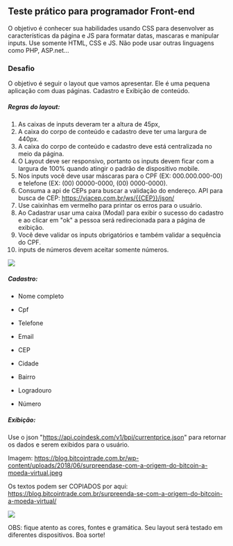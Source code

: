 ## Teste prático para programador Front-end

O objetivo é conhecer sua habilidades usando CSS para desenvolver as características da página e JS para formatar datas, mascaras e manipular inputs. Use somente HTML, CSS e JS. Não pode usar outras linguagens como PHP, ASP.net...

### Desafio

O objetivo é seguir o layout que vamos apresentar. Ele é uma pequena aplicação com duas páginas. Cadastro e Exibição de conteúdo.


##### Regras do layout:

1. As caixas de inputs deveram ter a altura de 45px, 
2. A caixa do corpo de conteúdo e cadastro deve ter uma largura de 440px. 
3. A caixa do corpo de conteúdo e cadastro deve está centralizada no meio da página.
4. O Layout deve ser responsivo, portanto os inputs devem ficar com a largura de 100% quando atingir o padrão de dispositivo mobile.
5. Nos inputs você deve usar máscaras para o CPF (EX: 000.000.000-00) e telefone (EX: (00) 00000-0000, (00) 0000-0000). 
6. Consuma a api de CEPs para buscar a validação do endereço. API para busca de CEP: https://viacep.com.br/ws/{{CEP}}/json/ 
7. Use caixinhas em vermelho para printar os erros para o usuário.
8. Ao Cadastrar usar uma caixa (Modal) para exibir o sucesso do cadastro e ao clicar em "ok" a pessoa será redirecionada para a página de exibição.
9. Você deve validar os inputs obrigatórios e também validar a sequência do CPF. 
10. inputs de números devem aceitar somente números.



![](https://github.com/aurenilson/front-end/blob/master/src/iPad–1.png)

##### Cadastro:

- Nome completo

- Cpf

- Telefone

- Email

- CEP

- Cidade

- Bairro

- Logradouro

- Número

  

##### Exibição:

Use o json "https://api.coindesk.com/v1/bpi/currentprice.json" para retornar os dados e serem exibidos para o usuário.

Imagem: https://blog.bitcointrade.com.br/wp-content/uploads/2018/06/surpreendase-com-a-origem-do-bitcoin-a-moeda-virtual.jpeg

Os textos podem ser COPIADOS por aqui: https://blog.bitcointrade.com.br/surpreenda-se-com-a-origem-do-bitcoin-a-moeda-virtual/



![](https://github.com/aurenilson/front-end/blob/master/src/iPad–2.png)



OBS: fique atento as cores, fontes e gramática. Seu layout será testado em diferentes dispositivos. Boa sorte!